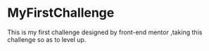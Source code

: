 # MyFirstChallenge
This is my first challenge designed by front-end mentor ,taking this challenge so as to level up.
